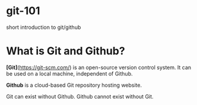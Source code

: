 # git-101
short introduction to git/github

# What is Git and Github?

**[Git]**(https://git-scm.com/) is an open-source version control system. It can be used on a local machine, independent of Github. 

**Github** is a cloud-based Git repository hosting website.

Git can exist without Github. Github cannot exist without Git. 

